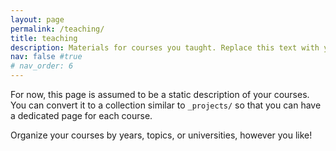 ```yaml
---
layout: page
permalink: /teaching/
title: teaching
description: Materials for courses you taught. Replace this text with your description.
nav: false #true
# nav_order: 6
---
```


For now, this page is assumed to be a static description of your courses. You can convert it to a collection similar to `_projects/` so that you can have a dedicated page for each course.

Organize your courses by years, topics, or universities, however you like!
